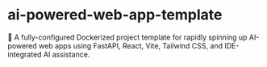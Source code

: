 # ai-powered-web-app-template
🚀 A fully-configured Dockerized project template for rapidly spinning up AI-powered web apps using FastAPI, React, Vite, Tailwind CSS, and IDE-integrated AI assistance.
